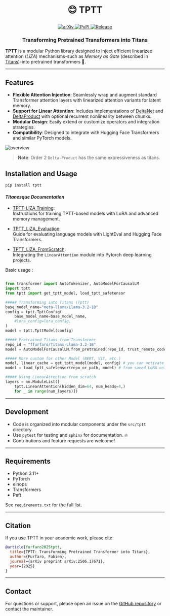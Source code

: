 <h1 align="center"> <p>😊 TPTT</p></h1>

<p align="center">
    <a href="https://arxiv.org/abs/2506.17671">
        <img alt="arXiv" src="https://img.shields.io/badge/arXiv-tptt-blueviolet.svg">
    </a>
    <a href="https://pypi.org/project/tptt/">
        <img alt="PyPI" src="https://img.shields.io/pypi/v/tptt?color=orange">
    </a>
    <a href="https://github.com/fabienfrfr/tptt/">
        <img alt="Release" src="https://img.shields.io/github/v/release/fabienfrfr/tptt?color=brightgreen">
    </a>
</p>

<h3 align="center">
    <p>Transforming Pretrained Transformers into Titans </p>
</h3>


**TPTT** is a modular Python library designed to inject efficient linearized attention (*LiZA*) mechanisms-such as *Memory as Gate* (described in [Titans](https://arxiv.org/abs/2501.00663))-into pretrained transformers 🤗.


---

## Features

- **Flexible Attention Injection**: Seamlessly wrap and augment standard Transformer attention layers with linearized attention variants for latent memory.
- **Support for Linear Attention**: Includes implementations of [DeltaNet](https://arxiv.org/abs/2406.06484) and [DeltaProduct](https://arxiv.org/abs/2502.10297) with optional recurrent nonlinearity between chunks.
- **Modular Design**: Easily extend or customize operators and integration strategies.
- **Compatibility**: Designed to integrate with Hugging Face Transformers and similar PyTorch models.


![overview](./docs/fig.png)

> **Note**: Order 2 `Delta-Product` has the same expressiveness as titans.


## Installation and Usage

```bash
pip install tptt
```

#### *Titanesque Documentation*

- [TPTT-LiZA Training](./docs/liza-training.md):  
  Instructions for training TPTT-based models with LoRA and advanced memory management.

- [TPTT_LiZA_Evaluation](./docs/liza-evaluate.md):  
  Guide for evaluating language models with LightEval and Hugging Face Transformers.

- [TPTT_LiZA_FromScratch](./docs/liza-from-scratch.md):  
  Integrating the `LinearAttention` module into Pytorch deep learning projects.

Basic usage :

```python

from transformer import AutoTokenizer, AutoModelForCausalLM
import tptt
from tptt import get_tptt_model, load_tptt_safetensor

##### Transforming into Titans (Tptt)
base_model_name="meta-llama/Llama-3.2-1B"
config = tptt.TpttConfig(
    base_model_name=base_model_name,
    #lora_config=lora_config,
)
model = tptt.TpttModel(config)

##### Pretrained Titans from Transformer
repo_id = "ffurfaro/Titans-Llama-3.2-1B"
model = AutoModelForCausalLM.from_pretrained(repo_id, trust_remote_code=True)

##### More custom for other Model (BERT, ViT, etc.)
model, linear_cache = get_tptt_model(model, config) # you can activate Bidirectional
model = load_tptt_safetensor(repo_or_path, model) # from saved LoRA only

##### Using LinearAttention from scratch
layers = nn.ModuleList([
    tptt.LinearAttention(hidden_dim=64, num_heads=4,)
    for _ in range(num_layers)])

```

---

## Development

- Code is organized into modular components under the `src/tptt` directory.
- Use `pytest` for testing and `sphinx` for documentation. 🔥
- Contributions and feature requests are welcome!

---

## Requirements

- Python 3.11+
- PyTorch
- einops
- Transformers
- Peft

See `requirements.txt` for the full list.

---

## Citation

If you use TPTT in your academic work, please cite:

```bibtex
@article{furfaro2025tptt,
  title={TPTT: Transforming Pretrained Transformer into Titans},
  author={Furfaro, Fabien},
  journal={arXiv preprint arXiv:2506.17671},
  year={2025}
}
```


---

## Contact

For questions or support, please open an issue on the [GitHub repository](https://github.com/fabienfrfr/tptt) or contact the maintainer.
